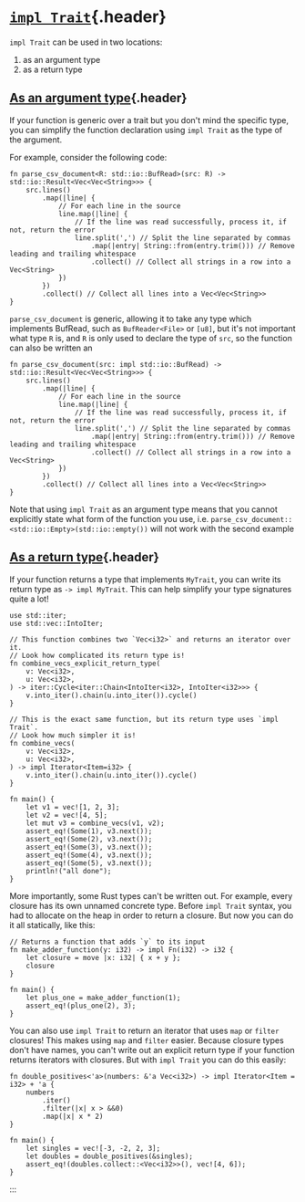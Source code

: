 # [`impl Trait`](#impl-trait){.header}

`impl Trait` can be used in two locations:

1.  as an argument type
2.  as a return type

## [As an argument type](#as-an-argument-type){.header}

If your function is generic over a trait but you don\'t mind the
specific type, you can simplify the function declaration using
`impl Trait` as the type of the argument.

For example, consider the following code:

    fn parse_csv_document<R: std::io::BufRead>(src: R) -> std::io::Result<Vec<Vec<String>>> {
        src.lines()
            .map(|line| {
                // For each line in the source
                line.map(|line| {
                    // If the line was read successfully, process it, if not, return the error
                    line.split(',') // Split the line separated by commas
                        .map(|entry| String::from(entry.trim())) // Remove leading and trailing whitespace
                        .collect() // Collect all strings in a row into a Vec<String>
                })
            })
            .collect() // Collect all lines into a Vec<Vec<String>>
    }

`parse_csv_document` is generic, allowing it to take any type which
implements BufRead, such as `BufReader<File>` or `[u8]`, but it\'s not
important what type `R` is, and `R` is only used to declare the type of
`src`, so the function can also be written an

    fn parse_csv_document(src: impl std::io::BufRead) -> std::io::Result<Vec<Vec<String>>> {
        src.lines()
            .map(|line| {
                // For each line in the source
                line.map(|line| {
                    // If the line was read successfully, process it, if not, return the error
                    line.split(',') // Split the line separated by commas
                        .map(|entry| String::from(entry.trim())) // Remove leading and trailing whitespace
                        .collect() // Collect all strings in a row into a Vec<String>
                })
            })
            .collect() // Collect all lines into a Vec<Vec<String>>
    }

Note that using `impl Trait` as an argument type means that you cannot
explicitly state what form of the function you use, i.e.
`parse_csv_document::<std::io::Empty>(std::io::empty())` will not work
with the second example

## [As a return type](#as-a-return-type){.header}

If your function returns a type that implements `MyTrait`, you can write
its return type as `-> impl MyTrait`. This can help simplify your type
signatures quite a lot!

    use std::iter;
    use std::vec::IntoIter;

    // This function combines two `Vec<i32>` and returns an iterator over it.
    // Look how complicated its return type is!
    fn combine_vecs_explicit_return_type(
        v: Vec<i32>,
        u: Vec<i32>,
    ) -> iter::Cycle<iter::Chain<IntoIter<i32>, IntoIter<i32>>> {
        v.into_iter().chain(u.into_iter()).cycle()
    }

    // This is the exact same function, but its return type uses `impl Trait`.
    // Look how much simpler it is!
    fn combine_vecs(
        v: Vec<i32>,
        u: Vec<i32>,
    ) -> impl Iterator<Item=i32> {
        v.into_iter().chain(u.into_iter()).cycle()
    }

    fn main() {
        let v1 = vec![1, 2, 3];
        let v2 = vec![4, 5];
        let mut v3 = combine_vecs(v1, v2);
        assert_eq!(Some(1), v3.next());
        assert_eq!(Some(2), v3.next());
        assert_eq!(Some(3), v3.next());
        assert_eq!(Some(4), v3.next());
        assert_eq!(Some(5), v3.next());
        println!("all done");
    }

More importantly, some Rust types can\'t be written out. For example,
every closure has its own unnamed concrete type. Before `impl Trait`
syntax, you had to allocate on the heap in order to return a closure.
But now you can do it all statically, like this:

    // Returns a function that adds `y` to its input
    fn make_adder_function(y: i32) -> impl Fn(i32) -> i32 {
        let closure = move |x: i32| { x + y };
        closure
    }

    fn main() {
        let plus_one = make_adder_function(1);
        assert_eq!(plus_one(2), 3);
    }

You can also use `impl Trait` to return an iterator that uses `map` or
`filter` closures! This makes using `map` and `filter` easier. Because
closure types don\'t have names, you can\'t write out an explicit return
type if your function returns iterators with closures. But with
`impl Trait` you can do this easily:

    fn double_positives<'a>(numbers: &'a Vec<i32>) -> impl Iterator<Item = i32> + 'a {
        numbers
            .iter()
            .filter(|x| x > &&0)
            .map(|x| x * 2)
    }

    fn main() {
        let singles = vec![-3, -2, 2, 3];
        let doubles = double_positives(&singles);
        assert_eq!(doubles.collect::<Vec<i32>>(), vec![4, 6]);
    }
:::


